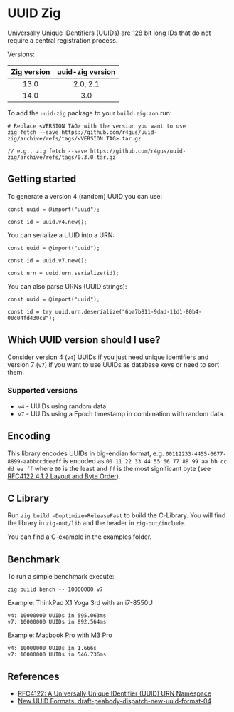 # UUID Zig

Universally Unique IDentifiers (UUIDs) are 128 bit long IDs that do not require a central
registration process.

Versions:

| Zig version | uuid-zig version |
|:-----------:|:----------------:|
| 13.0        | 2.0, 2.1         |
| 14.0        | 3.0              |

To add the `uuid-zig` package to your `build.zig.zon` run:

```
# Replace <VERSION TAG> with the version you want to use
zig fetch --save https://github.com/r4gus/uuid-zig/archive/refs/tags/<VERSION TAG>.tar.gz

// e.g., zig fetch --save https://github.com/r4gus/uuid-zig/archive/refs/tags/0.3.0.tar.gz
```

## Getting started

To generate a version 4 (random) UUID you can use:

```zig
const uuid = @import("uuid");

const id = uuid.v4.new();
```

You can serialize a UUID into a URN:

```zig
const uuid = @import("uuid");

const id = uuid.v7.new();

const urn = uuid.urn.serialize(id);
```

You can also parse URNs (UUID strings):

```zig
const uuid = @import("uuid");

const id = try uuid.urn.deserialize("6ba7b811-9dad-11d1-80b4-00c04fd430c8");
```

## Which UUID version should I use?

Consider version 4 (`v4`) UUIDs if you just need unique identifiers and version 7 (`v7`)
if you want to use UUIDs as database keys or need to sort them.

### Supported versions

* `v4` - UUIDs using random data.
* `v7` - UUIDs using a Epoch timestamp in combination with random data.

## Encoding

This library encodes UUIDs in big-endian format, e.g. `00112233-4455-6677-8899-aabbccddeeff`
is encoded as `00 11 22 33 44 55 66 77 88 99 aa bb cc dd ee ff` where `00` is the least and
`ff` is the most significant byte (see [RFC4122 4.1.2 Layout and Byte Order](https://datatracker.ietf.org/doc/html/rfc4122#section-4.1.2)).

## C Library

Run `zig build -Doptimize=ReleaseFast` to build the C-Library. You will find the library in `zig-out/lib` and the header in `zig-out/include`.

You can find a C-example in the examples folder.

## Benchmark

To run a simple benchmark execute:

```
zig build bench -- 10000000 v7
```

Example: ThinkPad X1 Yoga 3rd with an i7-8550U

```
v4: 10000000 UUIDs in 595.063ms
v7: 10000000 UUIDs in 892.564ms
```

Example: Macbook Pro with M3 Pro

```
v4: 10000000 UUIDs in 1.666s
v7: 10000000 UUIDs in 546.736ms
```

## References

* [RFC4122: A Universally Unique IDentifier (UUID) URN Namespace](https://datatracker.ietf.org/doc/html/rfc4122)
* [New UUID Formats: draft-peabody-dispatch-new-uuid-format-04](https://datatracker.ietf.org/doc/html/draft-peabody-dispatch-new-uuid-format)
